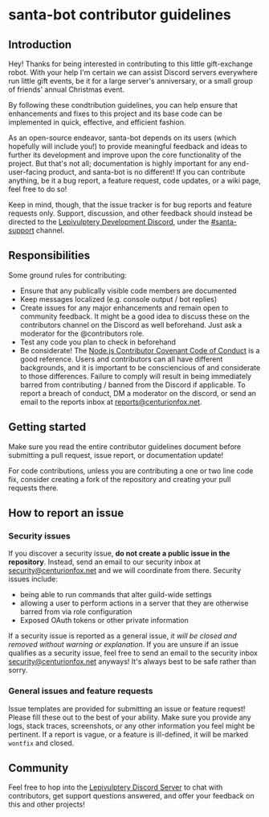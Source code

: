 # santa-bot contributor guidelines

## Introduction

Hey!  Thanks for being interested in contributing to this little gift-exchange robot.  With your help I'm certain we can assist Discord servers everywhere run little gift events, be it for a large server's anniversary, or a small group of friends' annual Christmas  event.

By following these condtribution guidelines, you can help ensure that enhancements and fixes to this project and its base code can be implemented in quick, effective, and efficient fashion.

As an open-source endeavor, santa-bot depends on its users (which hopefully will include you!) to provide meaningful feedback and ideas to further its development and improve upon the core functionality of the project.  But that's not all; documentation is highly important for any end-user-facing product, and santa-bot is no different!  If you can contribute anything, be it a bug report, a feature request, code updates, or a wiki page, feel free to do so!

Keep in mind, though, that the issue tracker is for bug reports and feature requests only.  Support, discussion, and other feedback should instead be directed to the [Lepivulptery Development Discord](https://discord.gg/kEB2XtU), under the [#santa-support](https://discord.gg/t7UpmeS) channel.

## Responsibilities

Some ground rules for contributing:

- Ensure that any publically visible code members are documented
- Keep messages localized (e.g. console output / bot replies)
- Create issues for any major enhancements and remain open to community feedback.  It might be a good idea to discuss these on the contributors channel on the Discord as well beforehand.  Just ask a moderator for the @contributors role.
- Test any code you plan to check in beforehand
- Be considerate!  The [Node.js Contributor Covenant Code of Conduct](https://github.com/nodejs/admin/blob/master/CODE_OF_CONDUCT.md) is a good reference.  Users and contributors can all have different backgrounds, and it is important to be consciencious of and considerate to those differences.  Failure to comply will result in being immediately barred from contributing / banned from the Discord if applicable.  To report a breach of conduct, DM a moderator on the discord, or send an email to the reports inbox at <reports@centurionfox.net>.

## Getting started

Make sure you read the entire contributor guidelines document before submitting a pull request, issue report, or documentation update!

For code contributions, unless you are contributing a one or two line code fix, consider creating a fork of the repository and creating your pull requests there.

## How to report an issue

### Security issues

If you discover a security issue, **do not create a public issue in the repository**. Instead, send an email to our security inbox at <security@centurionfox.net> and we will coordinate from there.  Security issues include:

- being able to run commands that alter guild-wide settings
- allowing a user to perform actions in a server that they are otherwise barred from via role configuration
- Exposed OAuth tokens or other private information

If a security issue is reported as a general issue, *it will be closed and removed without warning or explanation*.  If you are unsure if an issue qualifies as a security issue, feel free to send an email to the security inbox <security@centurionfox.net> anyways!  It's always best to be safe rather than sorry.

### General issues and feature requests

Issue templates are provided for submitting an issue or feature request!  Please fill these out to the best of your ability.  Make sure you provide any logs, stack traces, screenshots, or any other information you feel might be pertinent.  If a report is vague, or a feature is ill-defined, it will be marked `wontfix` and closed.

## Community

Feel free to hop into the [Lepivulptery Discord Server](https://discord.gg/kEB2XtU) to chat with contributors, get support questions answered, and offer your feedback on this and other projects!